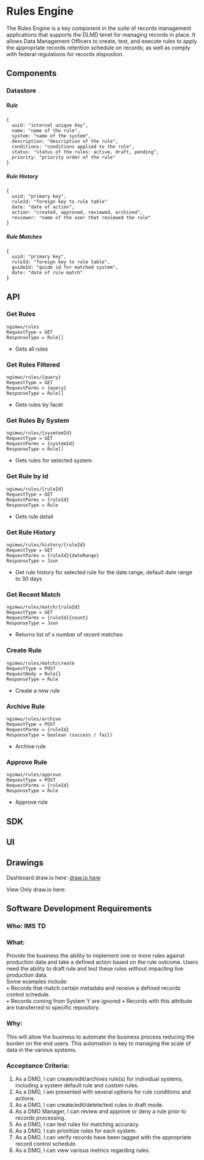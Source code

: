 # Rules Engine

The Rules Engine is a key component in the suite of records management applications that supports the DLMD tenet for managing records in place.  It allows Data Management Officers to create, test, and execute rules to apply the appropriate records retention schedule on records; as well as comply with federal regulations for records dispositon.

## **Components**
### Datastore

##### Rule

```json5
{
  uuid: "internal unique key",
  name: "name of the rule",
  system: "name of the system",
  description: "description of the rule",
  conditions: "conditions applied to the rule",
  status: "status of the rules: active, draft, pending",
  priority: "priority order of the rule"
}
```


##### Rule History

```json5
{
  uuid: "primary key",
  ruleId: "foreign key to rule table"
  date: "date of action",
  action: "created, approved, reviewed, archived",
  reviewer: "name of the user that reviewed the rule"
}
```

##### Rule Matches

```json5
{
  uuid: "primary key",
  ruleId: "foreign key to rule table",
  guideId: "guide id for matched system",
  date: "date of rule match"
}
```

## **API**

### Get Rules
```
ngimws/rules
RequestType = GET
ResponseType = Rule[]
```
* Gets all rules

### Get Rules Filtered
```
ngimws/rules/{query}
RequestType = GET
RequestParms = {query}
ResponseType = Rule[]
```
* Gets rules by facet

### Get Rules By System
```
ngimws/rules/{sysmtemId}
RequestType = GET
RequestParms = {systemId}
ResponseType = Rule[]
```
* Gets rules for selected system

### Get Rule by Id
```
ngimws/rules/{ruleId}
RequestType = GET
RequestParms = {ruleId}
ResponseType = Rule
```
* Gets rule detail

### Get Rule History
```
ngimws/rules/history/{ruleId}
RequestType = GET
RequestParms = {ruleId}{dateRange}
ResponseType = Json
```
* Get rule history for selected rule for the date range, default date range to 30 days

### Get Recent Match
```
ngimws/rules/match/{ruleId}
RequestType = GET
RequestParms = {ruleId}{count}
ResponseType = Json
```
* Returns list of x number of recent matches

### Create Rule
```
ngimws/rules/match/create
RequestType = POST
RequestBody = Rule{}
ResponseType = Rule
```

* Create a new rule

### Archive Rule
```
ngimws/rules/archive
RequestType = POST
RequestParms = {ruleId}
ResponseType = boolean (success / fail)
```
* Archive rule

### Approve Rule
```
ngimws/rules/approve
RequestType = POST
RequestParms = {ruleId}
ResponseType = Rule
```
* Approve rule


## SDK

## **UI**

## Drawings

Dashboard draw.io here: [draw.io here](https://app.diagrams.net/?src=about#HRMSLowside%2Frmslow%2Fmaster%2FDrawings%2FRulesEngine%2FRulesEngine.drawio)

View Only draw.io here:



## **Software Development Requirements**



### Who: IMS TD



### What:
Provide the business the ability to implement one or more rules against production data and take a defined action based on the rule outcome.  Users need the ability to draft rule and test these rules without impacting live production data.   
Some examples include:  
•	Records that match certain metadata and receive a defined records control schedule.  
•	Records coming from System Y are ignored
•	Records with this attribute are transferred to specific repository.  

### Why:
This will allow the business to automate the business process reducing the burden on the end users.  This automation is key to managing the scale of data in the various systems.


### Acceptance Criteria:

1.  As a DMO, I can create/edit/archives rule(s) for individual systems, including a system default rule and custom rules.
2.  As a DMO, I am presented with several options for rule conditions and actions.
3.  As a DMO, I can create/edit/delete/test rules in draft mode.
4.  As a DMO Manager, I can review and approve or deny a rule prior to records processing.
5.  As a DMO, I can test rules for matching accuracy.
6.  As a DMO, I can prioritize rules for each system.
7.  As a DMO, I can verify records have been tagged with the appropriate record control schedule.
8.  As a DMO, I can view various metrics regarding rules.
